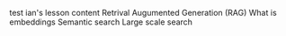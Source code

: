 test ian's lesson content
Retrival Augumented Generation (RAG)
What is embeddings
Semantic search
Large scale search
